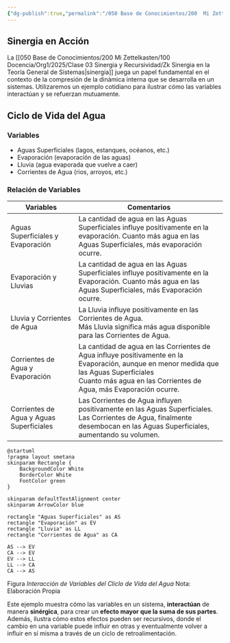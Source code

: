 ```yaml
---
{"dg-publish":true,"permalink":"/050 Base de Conocimientos/200  Mi Zettelkasten/100 Docencia/Org1/2025/Clase 03 Sinergia y Recursividad/Zk Sinergia en Acción (Ciclo de Vida del Agua)/","tags":["digitalGarden","sinergia"]}
---
```


## Sinergia en Acción

La [[050 Base de Conocimientos/200  Mi Zettelkasten/100 Docencia/Org1/2025/Clase 03 Sinergia y Recursividad/Zk Sinergia en la Teoría General de Sistemas\|sinergia]] juega un papel fundamental en el contexto de la compresión de la dinámica interna que se desarrolla en un sistemas. Utilizaremos un ejemplo cotidiano para ilustrar cómo las variables interactúan y se refuerzan mutuamente.

## Ciclo de Vida del Agua

### Variables
- Aguas Superficiales (lagos, estanques, océanos, etc.)
- Evaporación (evaporación de las aguas)
- Lluvia (agua evaporada que vuelve a caer)
- Corrientes de Agua (rios, arroyos, etc.)

### Relación de Variables

| Variables                                | Comentarios                                                                                                                                                                                                     |
| ---------------------------------------- | --------------------------------------------------------------------------------------------------------------------------------------------------------------------------------------------------------------- |
| Aguas Superficiales y Evaporación        | La cantidad de agua en las Aguas Superficiales influye positivamente en la evaporación. Cuanto más agua en las Aguas Superficiales, más evaporación ocurre.                                                     |
| Evaporación y Lluvias                    | La cantidad de agua en las Aguas Superficiales influye positivamente en la Evaporación. Cuanto más agua en las Aguas Superficiales, más Evaporación ocurre.                                                     |
| Lluvia y Corrientes de Agua              | La Lluvia influye positivamente en las Corrientes de Agua.<br>Más Lluvia significa más agua disponible para las Corrientes de Agua.                                                                             |
| Corrientes de Agua y Evaporación         | La cantidad de agua en las Corrientes de Agua influye positivamente en la Evaporación, aunque en menor medida que las Aguas Superficiales<br>Cuanto más agua en las Corrientes de Agua, más Evaporación ocurre. |
| Corrientes de Agua y Aguas Superficiales | Las Corrientes de Agua influyen positivamente en las Aguas Superficiales.<br>Las Corrientes de Agua, finalmente desembocan en las Aguas Superficiales, aumentando su volumen.                                   |

```plantuml
@startuml
!pragma layout smetana
skinparam Rectangle {
    BackgroundColor White
    BorderColor White
    FontColor green
}

skinparam defaultTextAlignment center
skinparam ArrowColor blue

rectangle "Aguas Superficiales" as AS
rectangle "Evaporación" as EV
rectangle "Lluvia" as LL
rectangle "Corrientes de Agua" as CA

AS --> EV 
CA --> EV 
EV --> LL 
LL --> CA 
CA --> AS 
```
Figura
_Interacción de Variables del Cliclo de Vida del Agua_
Nota: Elaboración Propia

Este ejemplo muestra cómo las variables en un sistema, **interactúan** de manera **sinérgica**, para crear un **efecto mayor que la suma de sus partes**. Además, ilustra cómo estos efectos pueden ser recursivos, donde el cambio en una variable puede influir en otras y eventualmente volver a influir en sí misma a través de un ciclo de retroalimentación.